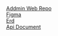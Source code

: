 [Addmin Web Repo](https://github.com/ToEzBit/personal-project-e-commerce-admin-web)\
[Figma](https://www.figma.com/file/yrnxEQzxM91ln0wYZolUxg/Personal-Projrct?node-id=0%3A1)\
[Erd](https://www.figma.com/file/lBhaI49PkVva2gxTaKc6To/e-commerce-erd%2Capi-doc?node-id=0%3A1)\
[Api Document](https://documenter.getpostman.com/view/21098507/UzJPMuzV)
